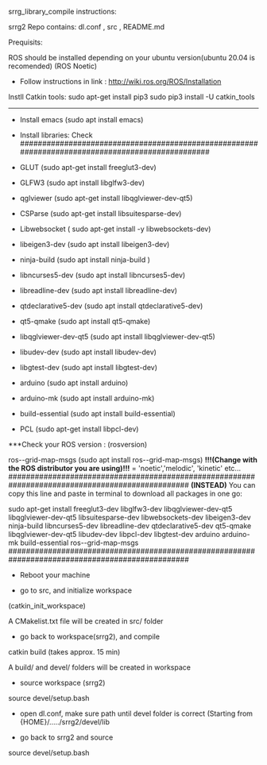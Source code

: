 srrg_library_compile instructions:


srrg2 Repo contains: dl.conf , src , README.md


 Prequisits:
 
 ROS should be installed depending on your ubuntu version(ubuntu 20.04 is recomended) (ROS Noetic)
 - Follow instructions in link : http://wiki.ros.org/ROS/Installation
 
 Instll Catkin tools: 
sudo apt-get install pip3
sudo pip3 install -U catkin_tools
 *************************************************************************************************

- Install emacs (sudo apt install emacs)

- Install libraries:
Check
#################################################################################################
- GLUT (sudo apt-get install freeglut3-dev)

- GLFW3 (sudo apt install libglfw3-dev)

- qglviewer (sudo apt-get install libqglviewer-dev-qt5)

- CSParse (sudo apt-get install libsuitesparse-dev)

- Libwebsocket ( sudo apt-get install -y libwebsockets-dev)

- libeigen3-dev (sudo apt install libeigen3-dev)

- ninja-build  (sudo apt install ninja-build )

- libncurses5-dev (sudo apt install libncurses5-dev)

- libreadline-dev (sudo apt install libreadline-dev)
 
- qtdeclarative5-dev (sudo apt install qtdeclarative5-dev)
 
- qt5-qmake (sudo apt install qt5-qmake)
 
- libqglviewer-dev-qt5 (sudo apt install libqglviewer-dev-qt5)
 
- libudev-dev (sudo apt install libudev-dev)

- libgtest-dev (sudo apt install libgtest-dev)
 
- arduino (sudo apt  install arduino)
 
- arduino-mk (sudo apt install arduino-mk)
 
- build-essential (sudo apt install build-essential)
 
- PCL (sudo apt-get install libpcl-dev)

***Check your ROS version : (rosversion)

 ros-<destro>-grid-map-msgs (sudo apt install ros-<destro>-grid-map-msgs)
         ****!!!(Change <destro> with the ROS distributor you are using)!!!****
		    <destro> = 'noetic','melodic', 'kinetic'  etc...
#################################################################################################
**(INSTEAD)**
You can copy this line and paste in terminal to download all packages in one go:

sudo apt-get install freeglut3-dev libglfw3-dev libqglviewer-dev-qt5 libqglviewer-dev-qt5 libsuitesparse-dev libwebsockets-dev libeigen3-dev ninja-build libncurses5-dev libreadline-dev qtdeclarative5-dev qt5-qmake libqglviewer-dev-qt5 libudev-dev libpcl-dev libgtest-dev arduino arduino-mk build-essential ros-<destro>-grid-map-msgs
#################################################################################################
- Reboot your machine


- go to src, and initialize workspace

(catkin_init_workspace) 

A CMakelist.txt file will be created in src/ folder

 - go back to workspace(srrg2), and compile

 catkin build (takes approx. 15 min)
 
A build/ and devel/ folders will be created in workspace


- source workspace (srrg2)

source devel/setup.bash


- open dl.conf, make sure path until devel folder is correct (Starting from {HOME}/...../srrg2/devel/lib

- go back to srrg2 and source

source devel/setup.bash



